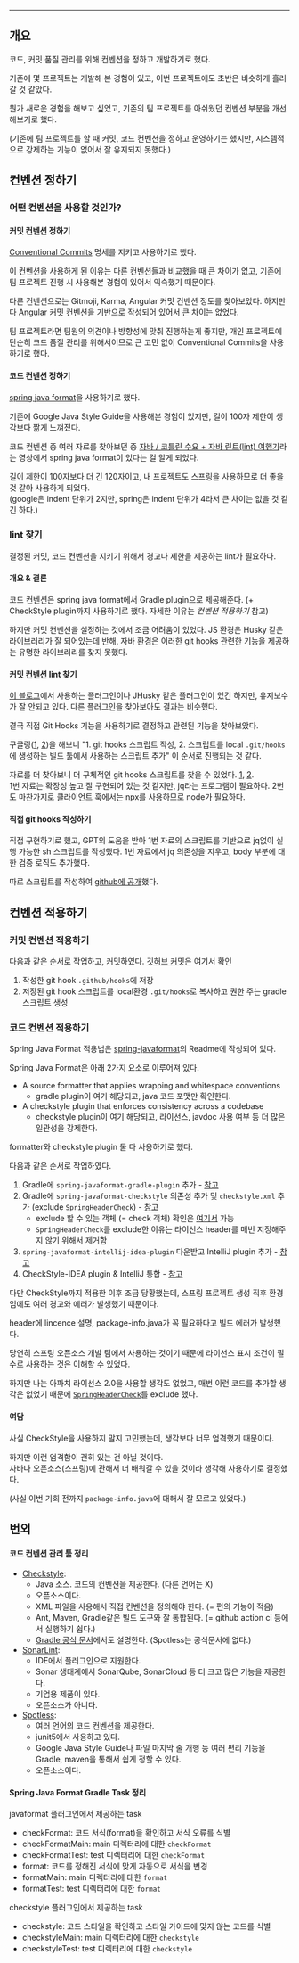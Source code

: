 - - -

## 개요
코드, 커밋 품질 관리를 위해 컨벤션을 정하고 개발하기로 했다.

기존에 몇 프로젝트는 개발해 본 경험이 있고, 이번 프로젝트에도 초반은 비슷하게 흘러갈 것 같았다.

뭔가 새로운 경험을 해보고 싶었고, 기존의 팀 프로젝트를 아쉬웠던 컨벤션 부분을 개선해보기로 했다.

(기존에 팀 프로젝트를 할 때 커밋, 코드 컨벤션을 정하고 운영하기는 했지만, 시스템적으로 강제하는 기능이 없어서 잘 유지되지 못했다.)

## 컨벤션 정하기
### 어떤 컨벤션을 사용할 것인가?
#### 커밋 컨벤션 정하기

[Conventional Commits](https://www.conventionalcommits.org/ko/v1.0.0/) 명세를 지키고 사용하기로 했다.

이 컨벤션을 사용하게 된 이유는 다른 컨벤션들과 비교했을 때 큰 차이가 없고, 기존에 팀 프로젝트 진행 시 사용해본 경험이 있어서 익숙했기 때문이다.

다른 컨벤션으로는 Gitmoji, Karma, Angular 커밋 컨벤션 정도를 찾아보았다. 하지만 다 Angular 커밋 컨벤션을 기반으로 작성되어 있어서 큰 차이는 없었다.

팀 프로젝트라면 팀원의 의견이나 방향성에 맞춰 진행하는게 좋지만, 개인 프로젝트에 단순히 코드 품질 관리를 위해서이므로 큰 고민 없이 Conventional Commits을 사용하기로 했다.

#### 코드 컨벤션 정하기

[spring java format](https://github.com/spring-io/spring-javaformat)을 사용하기로 했다.

기존에 Google Java Style Guide을 사용해본 경험이 있지만, 길이 100자 제한이 생각보다 짦게 느껴졌다.

코드 컨벤션 중 여러 자료를 찾아보던 중 [자바 / 코틀린 수요 + 자바 린트(lint) 여행기](https://youtu.be/efeWVWApGYg?si=506LJo2bS3PYLhCf)라는 영상에서 spring java format이 있다는 걸 알게 되었다. 

길이 제한이 100자보다 더 긴 120자이고, 내 프로젝트도 스프링을 사용하므로 더 좋을 것 같아 사용하게 되었다.     
(google은 indent 단위가 2지만, spring은 indent 단위가 4라서 큰 차이는 없을 것 같긴 하다.)

### lint 찾기

결정된 커밋, 코드 컨벤션을 지키기 위해서 경고나 제한을 제공하는 lint가 필요하다.

#### 개요 & 결론

코드 컨벤션은 spring java format에서 Gradle plugin으로 제공해준다. (+ CheckStyle plugin까지 사용하기로 했다. 자세한 이유는 _컨벤션 적용하기_ 참고)

하지만 커밋 컨벤션을 설정하는 것에서 조금 어려움이 있었다. JS 환경은 Husky 같은 라이브러리가 잘 되어있는데 반해, 자바 환경은 이러한 git hooks 관련한 기능을 제공하는 유명한 라이브러리를 찾지 못했다.

#### 커밋 컨벤션 lint 찾기

[이 블로그](https://go2zo.github.io/blog/2021/06/10/use-commitlint-in-java/)에서 사용하는 플러그인이나 JHusky 같은 플러그인이 있긴 하지만, 유지보수가 잘 안되고 있다. 다른 플러그인을 찾아보아도 결과는 비슷했다.

결국 직접 Git Hooks 기능을 사용하기로 결정하고 관련된 기능을 찾아보았다.

구글링([1](https://devkly.com/devops/git-hooks/), [2](https://www.delasign.com/blog/android-studio-gradle-precommit-git-script/))을 해보니 "1. git hooks 스크립트 작성, 2. 스크립트를 local `.git/hooks`에 생성하는 빌드 툴에서 사용하는 스크립트 추가" 이 순서로 진행되는 것 같다. 

자료를 더 찾아보니 더 구체적인 git hooks 스크립트를 찾을 수 있었다. [1](https://dev.to/craicoverflow/enforcing-conventional-commits-using-git-hooks-1o5p), [2](https://gist.github.com/qoomon/5dfcdf8eec66a051ecd85625518cfd13#examples).   
1번 자료는 확장성 높고 잘 구현되어 있는 것 같지만, jq라는 프로그램이 필요하다.  2번도 마찬가지로 클라이언트 훅에서는 npx를 사용하므로 node가 필요하다.

#### 직접 git hooks 작성하기

직접 구현하기로 했고, GPT의 도움을 받아 1번 자료의 스크립트를 기반으로 jq없이 실행 가능한 sh 스크립트를 작성했다. 1번 자료에서 jq 의존성을 지우고, body 부분에 대한 검증 로직도 추가했다.

따로 스크립트를 작성하여 [github에 공개](https://github.com/YangSiJun528/githooks-convention-script)했다.

## 컨벤션 적용하기

### 커밋 컨벤션 적용하기

다음과 같은 순서로 작업하고, 커밋하였다. [깃허브 커밋](https://github.com/f-lab-edu/celog/commit/9ce4abd57e830d207eedfc143afd775853f96a6c)은 여기서 확인
1. 작성한 git hook `.github/hooks`에 저장
2. 저장된 git hook 스크립트를 local환경 `.git/hooks`로 복사하고 권한 주는 gradle 스크립트 생성

### 코드 컨벤션 적용하기

Spring Java Format 적용법은 [spring-javaformat](https://github.com/spring-io/spring-javaformat)의 Readme에 작성되어 있다.

Spring Java Format은 아래 2가지 요소로 이루어져 있다.
- A source formatter that applies wrapping and whitespace conventions
	- gradle plugin이 여기 해당되고, java 코드 포맷만 확인한다. 
- A checkstyle plugin that enforces consistency across a codebase
	- checkstyle plugin이 여기 해당되고, 라이선스, javdoc 사용 여부 등 더 많은 일관성을 강제한다.

formatter와 checkstyle plugin 둘 다 사용하기로 했다.

다음과 같은 순서로 작업하였다.
1. Gradle에 `spring-javaformat-gradle-plugin` 추가 - [참고](https://github.com/spring-io/spring-javaformat?tab=readme-ov-file#source-formatting-1)
2. Gradle에 `spring-javaformat-checkstyle` 의존성 추가 및 `checkstyle.xml` 추가 (exclude `SpringHeaderCheck`) - [참고](https://github.com/spring-io/spring-javaformat?tab=readme-ov-file#checkstyle-idea-plugin)
	- exclude 할 수 있는 객체 (= check 객체) 확인은 [여기서](https://github.com/spring-io/spring-javaformat/tree/main/spring-javaformat/spring-javaformat-checkstyle/src/main/java/io/spring/javaformat/checkstyle/check) 가능
	- `SpringHeaderCheck`를 exclude한 이유는 라이선스 header를 매번 지정해주지 않기 위해서 제거함
3. `spring-javaformat-intellij-idea-plugin` 다운받고 IntelliJ plugin 추가 - [참고](https://github.com/spring-io/spring-javaformat?tab=readme-ov-file#checkstyle-idea-plugin)
4. CheckStyle-IDEA plugin & IntelliJ 통합 - [참고](https://github.com/spring-io/spring-javaformat?tab=readme-ov-file#checkstyle-idea-plugin)

다만 CheckStyle까지 적용한 이후 조금 당황했는데, 스프링 프로젝트 생성 직후 환경임에도 여러 경고와 에러가 발생했기 때문이다. 

header에 lincence 설명, package-info.java가 꼭 필요하다고 빌드 에러가 발생했다.

당연히 스프링 오픈소스 개발 팀에서 사용하는 것이기 때문에 라이선스 표시 조건이 필수로 사용하는 것은 이해할 수 있었다.

하지만 나는 아파치 라이선스 2.0을 사용할 생각도 없었고, 매번 이런 코드를 추가할 생각은 없었기 때문에 [`SpringHeaderCheck`](https://github.com/spring-io/spring-javaformat/blob/main/spring-javaformat/spring-javaformat-checkstyle/src/main/java/io/spring/javaformat/checkstyle/check/SpringHeaderCheck.java)를 exclude 했다.

#### 여담
사실 CheckStyle을 사용하지 말지 고민했는데, 생각보다 너무 엄격했기 때문이다. 

하지만 이런 엄격함이 괜히 있는 건 아닐 것이다.   
자바나 오픈소스(스프링)에 관해서 더 배워갈 수 있을 것이라 생각해 사용하기로 결정했다.

(사실 이번 기회 전까지 `package-info.java`에 대해서 잘 모르고 있었다.)

## 번외

#### 코드 컨벤션 관리 툴 정리

- [Checkstyle](https://github.com/checkstyle/checkstyle): 
	- Java 소스. 코드의 컨벤션을 제공한다. (다른 언어는 X) 
	- 오픈소스이다.
	-  XML 파일을 사용해서 직접 컨벤션을 정의해야 한다. (= 편의 기능이 적음) 
	- Ant, Maven, Gradle같은 빌드 도구와 잘 통합된다. (= github action ci 등에서 실행하기 쉽다.)
	- [Gradle 공식 문서](https://docs.gradle.org/current/userguide/checkstyle_plugin.html)에서도 설명한다. (Spotless는 공식문서에 없다.)
- [SonarLint](https://www.sonarsource.com/products/sonarlint/): 
	- IDE에서 플러그인으로 지원한다. 
	- Sonar 생태계에서 SonarQube, SonarCloud 등 더 크고 많은 기능을 제공한다. 
	- 기업용 제품이 있다. 
	- 오픈소스가 아니다.
- [Spotless](https://github.com/diffplug/spotless): 
	- 여러 언어의 코드 컨벤션을 제공한다. 
	- junit5에서 사용하고 있다.  
	- Google Java Style Guide나 파일 마지막 줄 개행 등 여러 편리 기능을 Gradle, maven을 통해서 쉽게 정할 수 있다.
	- 오픈소스이다.

#### Spring Java Format Gradle Task 정리

javaformat 플러그인에서 제공하는 task
- checkFormat: 코드 서식(format)을 확인하고 서식 오류를 식별
- checkFormatMain: main 디렉터리에 대한 `checkFormat`
- checkFormatTest: test 디렉터리에 대한 `checkFormat`
- format: 코드를 정해진 서식에 맞게 자동으로 서식을 변경
- formatMain: main 디렉터리에 대한 `format`
- formatTest: test 디렉터리에 대한 `format`

checkstyle 플러그인에서 제공하는 task
- checkstyle: 코드 스타일을 확인하고 스타일 가이드에 맞지 않는 코드를 식별
- checkstyleMain: main 디렉터리에 대한 `checkstyle`
- checkstyleTest: test 디렉터리에 대한 `checkstyle`
